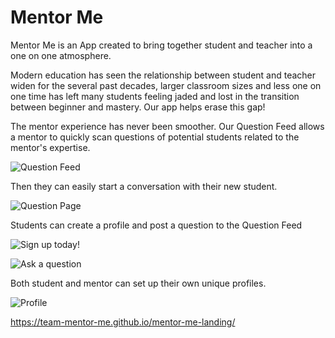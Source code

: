 # Mentor Me

Mentor Me is an App created to bring together student and teacher into a one on one atmosphere. 

Modern education has seen the relationship between student and teacher widen for the several past decades, larger classroom sizes and less one on one time has left many students feeling jaded and lost in the transition between beginner and mastery. Our app helps erase this gap! 

The mentor experience has never been smoother. Our Question Feed allows a mentor to quickly scan questions of potential students related to the mentor's expertise. 

![Question Feed](img-exp/questionfeed.png)

Then they can easily start a conversation with their new student.

![Question Page](img-exp/question.png)

Students can create a profile and post a question to the Question Feed

![Sign up today!](img-exp/reg.png)

![Ask a question](img-exp/ask.png)

Both student and mentor can set up their own unique profiles.

![Profile](img-exp/profile.png)

https://team-mentor-me.github.io/mentor-me-landing/
